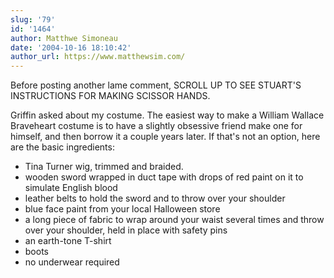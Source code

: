 ```yaml
---
slug: '79'
id: '1464'
author: Matthwe Simoneau
date: '2004-10-16 18:10:42'
author_url: https://www.matthewsim.com/
---
```

Before posting another lame comment, SCROLL UP TO SEE STUART'S INSTRUCTIONS FOR MAKING SCISSOR HANDS.

Griffin asked about my costume.  The easiest way to make a William Wallace Braveheart costume is to have a slightly obsessive friend make one for himself, and then borrow it a couple years later.  If that's not an option, here are the basic ingredients:

* Tina Turner wig, trimmed and braided.
* wooden sword wrapped in duct tape with drops of red paint on it to simulate English blood
* leather belts to hold the sword and to throw over your shoulder
* blue face paint from your local Halloween store
* a long piece of fabric to wrap around your waist  several times and throw over your shoulder, held in place with safety pins
* an earth-tone T-shirt
* boots
* no underwear required
